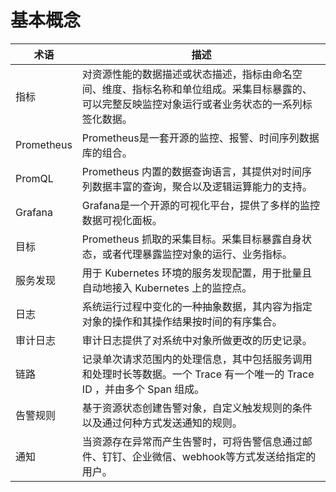 # 基本概念

| 术语         | 描述                                                                        |
| ---------- | ------------------------------------------------------------------------- |
| 指标         | 对资源性能的数据描述或状态描述，指标由命名空间、维度、指标名称和单位组成。采集目标暴露的、可以完整反映监控对象运行或者业务状态的一系列标签化数据。 |
| Prometheus | Prometheus是一套开源的监控、报警、时间序列数据库的组合。                                         |
| PromQL     | Prometheus 内置的数据查询语言，其提供对时间序列数据丰富的查询，聚合以及逻辑运算能力的支持。                       |
| Grafana    | Grafana是一个开源的可视化平台，提供了多样的监控数据可视化面板。                                       |
| 目标         | Prometheus 抓取的采集目标。采集目标暴露自身状态，或者代理暴露监控对象的运行、业务指标。                         |
| 服务发现       | 用于 Kubernetes 环境的服务发现配置，用于批量且自动地接入 Kubernetes 上的监控点。                      |
| 日志         | 系统运行过程中变化的一种抽象数据，其内容为指定对象的操作和其操作结果按时间的有序集合。                               |
| 审计日志       | 审计日志提供了对系统中对象所做更改的历史记录。                                                   |
| 链路         | 记录单次请求范围内的处理信息，其中包括服务调用和处理时长等数据。一个 Trace 有一个唯一的 Trace ID ，并由多个 Span 组成。   |
| 告警规则       | 基于资源状态创建告警对象，自定义触发规则的条件以及通过何种方式发送通知的规则。                                   |
| 通知         | 当资源存在异常而产生告警时，可将告警信息通过邮件、钉钉、企业微信、webhook等方式发送给指定的用户。                      |
